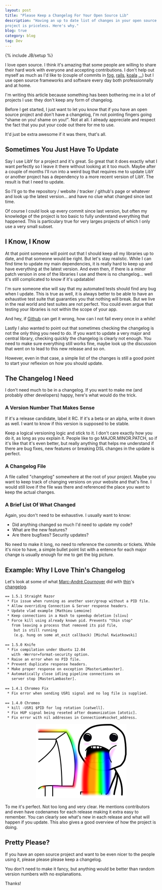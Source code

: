 ```yaml
---
layout: post
title: "Please Keep a Changelog For Your Open Source Lib"
description: "Having an up to date list of changes in your open source
project is priceless. Here's why."
blog: true
category: blog
tag: Dev
---
```


{% include JB/setup %}

I love open source. I think it's amazing that some people are willing to
share their hard work with everyone and accepting contributions.
I don't help out myself as much as I'd like to (couple of commits in
[fog](https://github.com/fog/fog/commit/c35f4affa79dea5cf520dd1c954c8f32022dfb96),
[rails](http://contributors.rubyonrails.org/contributors/marc-g-gauthier/commits),
[koala](https://github.com/arsduo/koala/commit/85d5e16bccde1b153f861043a7ac818f61409633) 
[...](https://github.com/marcgg/Simple-Placeholder))
but I use open source frameworks and software every day both professionnally and at home.

I'm writing this article because something has been bothering me in a lot
of projects I use: they don't keep any form of changelog.

Before I get started, I just want to let you know that
if you have an open source project and don't have a changelog, I'm not
pointing fingers going "shame on you! shame on you!". Not at all.
I already appreciate and respect the fact that you put your code out there for me
to use.

It'd just be extra awesome if it was there, that's all.

## Sometimes You Just Have To Update

Say I use LibY for a project and it's great. So great that it does
exactly what I want perfectly so I leave it there without looking at it
too much. Maybe after a couple of months I'll run
into a weird bug that requires me to update LibY or another
project has a dependency to a more recent version of LibY.
The result is that I need to update.

So I'll go to the repository / website / tracker / github's page or
whatever and look up the latest version... and have no clue what
changed since last time.

Of course I could look up every commit since last version, but often my
knowledge of the project is too basic to fully understand everything
that happened. This is particulary true for very larges projects of
which I only use a very small subset.

## I Know, I Know

At that point someone will point out that I should keep all my libraries
up to date, and that someone would be right. But let's stay realistic.
While I can find time to update my main dependencies, it is really hard
to keep up and have everything at the latest version. And even then, if
there is a minor patch version in one of the libraries I use and there
is no changelog... well it's still complicated to know if it's updatable!

I'm sure someone else will say that my automated tests should find any bug when I
update. This is true as well, it is always better to be able to have an
exhaustive test suite that guaranties you that nothing will break. But
we live in the real world and test suites are not perfect. You could
even argue that testing your libraries is not within the scope of your
app.

And hey, if [Github](https://github.com/blog/1440-today-s-email-incident)
can get it wrong, how can I not fail every once in a while!

Lastly I also wanted to point out that sometimes checking the changelog
is not the only thing you need to do.
If you want to update a very major and central library, checking quickly
the changelog is clearly not enough. You need to make sure everything
still works fine, maybe look up the discussion that went on to lead to
this new release and so on.

However, even in that case, a simple list of the changes is still a good
point to start your reflexion on how you should update.

## The Changelog I Need

I don't need much to be in a changelog. If you want to make me (and probably other developers)
happy, here's what would do the trick.

### A Version Number That Makes Sense

If it's a release candidate, label it RC. If it's a beta or an alpha, write it down
as well. I want to know if this version is supposed to be stable.

Keep a logical versioning logic and stick to it. I don't care exactly how you do it,
as long as you explain it. People like to go MAJOR.MINOR.PATCH,
so if it's like that it's even better, but really anything that helps me
understand if there are bug fixes, new features or breaking DSL changes
in the update is perfect.

### A Changelog File

A file called "changelog" somewhere at the root of your project. Maybe you want to
keep track of changing versions on your website and that's fine. I would still love
if the file was there and referenced the place you want to keep the
actual changes.

### A Brief List Of What Changed

Again, you don't need to be exhaustive. I usually want to know:

- Did anything changed so much I'd need to update my code?
- What are the new features?
- Are there bugfixes? Security updates?

No need to make it long, no need to reference the commits or tickets.
While it's nice to have, a simple bullet point list with a
entence for each major change is usually enough for me to get the big picture.

## Example: Why I Love Thin's Changelog

Let's look at some of what
[Marc-André Cournoyer](http://macournoyer.com/) did
with [thin](https://github.com/macournoyer/thin)'s
[changelog](https://github.com/macournoyer/thin/blob/master/CHANGELOG).

    == 1.5.1 Straight Razor
     * Fix issue when running as another user/group without a PID file.
     * Allow overriding Connection & Server response headers.
     * Update vlad example [Mathieu Lemoine]
     * Keep connections in a Hash to speedup deletion [slivu]
     * Force kill using already known pid. Prevents "thin stop"
       from leaving a process that removed its pid file,
        but is still running
        (e.g. hung on some at_exit callback) [Michal Kwiatkowski]

    == 1.5.0 Knife
     * Fix compilation under Ubuntu 12.04
       with -Werror=format-security option.
     * Raise an error when no PID file.
     * Prevent duplicate response headers.
     * Make proper response on exception [MasterLambaster].
     * Automatically close idling pipeline connections on
       server stop [MasterLambaster].

    == 1.4.1 Chromeo Fix
     * Fix error when sending USR1 signal and no log file is supplied.

    == 1.4.0 Chromeo
     * kill -USR1 $PID for log rotation [catwell].
     * Fix HUP signal being reseted after deamonization [atotic].
     * Fix error with nil addresses in Connection#socket_address.

<img src='/assets/blog/rainbows.png' alt='Rainbows' style='margin: 0px auto 20px auto; display: block;'/>

To me it's perfect. Not too long and very clear.
He mentions contributors and even have codenames for each release making
it extra easy to remember.
You can clearly see what's new in each release and what will happen if you
update. This also gives a good overview of how the project is doing.

## Pretty Please?

If you have an open source project and want to be even nicer to the
people using it, please please please keep a changelog.

You don't need to make it fancy, but anything would be better than
random version numbers with no explanations.

Thanks!
